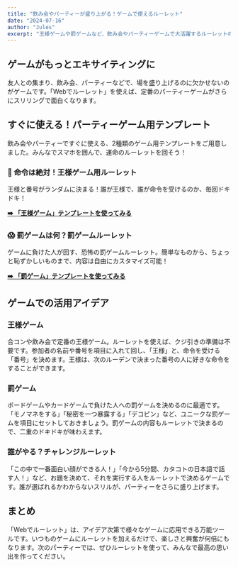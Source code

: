 ```yaml
---
title: "飲み会やパーティーが盛り上がる！ゲームで使えるルーレット"
date: "2024-07-16"
author: "Jules"
excerpt: "王様ゲームや罰ゲームなど、飲み会やパーティーゲームで大活躍するルーレットのアイデアと、すぐに使える公式テンプレートを紹介します。"
---
```


## ゲームがもっとエキサイティングに

友人との集まり、飲み会、パーティーなどで、場を盛り上げるのに欠かせないのがゲームです。「Webでルーレット」を使えば、定番のパーティーゲームがさらにスリリングで面白くなります。

## すぐに使える！パーティーゲーム用テンプレート

飲み会やパーティーですぐに使える、2種類のゲーム用テンプレートをご用意しました。みんなでスマホを囲んで、運命のルーレットを回そう！

### 👑 命令は絶対！王様ゲーム用ルーレット

王様と番号がランダムに決まる！誰が王様で、誰が命令を受けるのか、毎回ドキドキ！

**[➡️ 「王様ゲーム」テンプレートを使ってみる](/templates/roulette/7858114f-7ee9-4879-853e-03be56564fef)**

### 😱 罰ゲームは何？罰ゲームルーレット

ゲームに負けた人が回す、恐怖の罰ゲームルーレット。簡単なものから、ちょっと恥ずかしいものまで、内容は自由にカスタマイズ可能！

**[➡️ 「罰ゲーム」テンプレートを使ってみる](/templates/roulette/6e4c4843-5428-4448-b8c1-f8267217300c)**

## ゲームでの活用アイデア

### 王様ゲーム

合コンや飲み会で定番の王様ゲーム。ルーレットを使えば、クジ引きの準備は不要です。参加者の名前や番号を項目に入れて回し、「王様」と、命令を受ける「番号」を決めます。王様は、次のルーデンで決まった番号の人に好きな命令をすることができます。

### 罰ゲーム

ボードゲームやカードゲームで負けた人への罰ゲームを決めるのに最適です。「モノマネをする」「秘密を一つ暴露する」「デコピン」など、ユニークな罰ゲームを項目にセットしておきましょう。罰ゲームの内容もルーレットで決まるので、二重のドキドキが味わえます。

### 誰がやる？チャレンジルーレット

「この中で一番面白い顔ができる人！」「今から5分間、カタコトの日本語で話す人！」など、お題を決めて、それを実行する人をルーレットで決めるゲームです。誰が選ばれるかわからないスリルが、パーティーをさらに盛り上げます。

## まとめ

「Webでルーレット」は、アイデア次第で様々なゲームに応用できる万能ツールです。いつものゲームにルーレットを加えるだけで、楽しさと興奮が何倍にもなります。次のパーティーでは、ぜひルーレットを使って、みんなで最高の思い出を作ってください。

